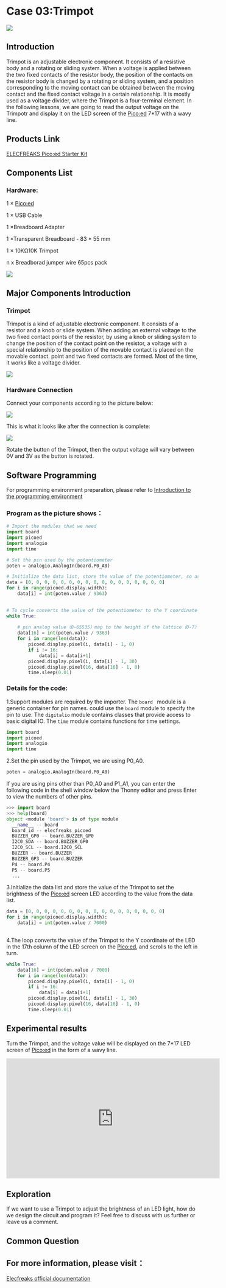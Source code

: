 # Case 03:Trimpot


![](https://wiki-media-ef.oss-cn-hongkong.aliyuncs.com//images/case0301.png)

## Introduction

Trimpot is an adjustable electronic component. It consists of a resistive body and a rotating or sliding system. When a voltage is applied between the two fixed contacts of the resistor body, the position of the contacts on the resistor body is changed by a rotating or sliding system, and a position corresponding to the moving contact can be obtained between the moving contact and the fixed contact voltage in a certain relationship. It is mostly used as a voltage divider, where the Trimpot is a four-terminal element. In the following lessons, we are going to read the output voltage on the Trimpotr and display it on the LED screen of the [Pico:ed](https://shop.elecfreaks.com/products/elecfreaks-pico-ed-v2?_pos=2&_sid=e7433427a&_ss=r) 7*17 with a wavy line.



## Products Link

[ELECFREAKS Pico:ed Starter Kit](https://shop.elecfreaks.com/products/elecfreaks-pico-ed-starter-kit-with-pico-ed-board?_pos=3&_sid=e7433427a&_ss=r) 


## Components List

### Hardware:
1 × [Pico:ed](https://shop.elecfreaks.com/products/elecfreaks-pico-ed-v2?_pos=2&_sid=e7433427a&_ss=r)

1 × USB Cable

1 ×Breadboard Adapter

1 ×Transparent Breadboard - 83 * 55 mm

1 × 10KΩ10K Trimpot

n x Breadborad jumper wire 65pcs pack


![](https://wiki-media-ef.oss-cn-hongkong.aliyuncs.com//images/starter-kit01.png)

## Major Components Introduction

### Trimpot

Trimpot is a kind of adjustable electronic component. It consists of a resistor and a knob or slide system. When adding an external voltage to the two fixed contact points of the resistor, by using a knob or sliding system to change the position of the contact point on the resistor, a voltage with a special relationship to the position of the movable contact is placed on the movable contact. point and two fixed contacts are formed. Most of the time, it works like a voltage divider.

![](https://wiki-media-ef.oss-cn-hongkong.aliyuncs.com//images/case0302.png)

### Hardware Connection

Connect your components according to the picture below:

![](https://wiki-media-ef.oss-cn-hongkong.aliyuncs.com//images/case03.png)

This is what it looks like after the connection is complete:

![](https://wiki-media-ef.oss-cn-hongkong.aliyuncs.com//images/dianweiqi.png)

Rotate the button of the Trimpot, then the output voltage will vary between 0V and 3V as the button is rotated.

## Software Programming
For programming environment preparation, please refer to [Introduction to the programming environment](https://www.elecfreaks.com/learn-en/pico-ed/index.html)
### Program as the picture shows：
```python
# Import the modules that we need
import board
import picoed
import analogio
import time

# Set the pin used by the potentiometer
poten = analogio.AnalogIn(board.P0_A0)

# Initialize the data list, store the value of the potentiometer, so as to set the brightness of the Pico:ed screen LED according to the value of the data list
data = [0, 0, 0, 0, 0, 0, 0, 0, 0, 0, 0, 0, 0, 0, 0, 0, 0]
for i in range(picoed.display.width):
    data[i] = int(poten.value / 9363)
    

# To cycle converts the value of the potentiometer to the Y coordinate of the LED in the 17th column of the Pico:ed LED screen, and scrolls to the left in turn
while True:
    
    # pin analog value（0-65535）map to the height of the lattice（0-7）
    data[16] = int(poten.value / 9363)
    for i in range(len(data)):
        picoed.display.pixel(i, data[i] - 1, 0)
        if i != 16:
            data[i] = data[i+1]
        picoed.display.pixel(i, data[i] - 1, 30)
        picoed.display.pixel(16, data[16] - 1, 0)
        time.sleep(0.01)
```
### Details for the code:

1.Support modules are required by the importer. The `board ` module is a generic container for pin names. could use the `board` module to specify the pin to use. The `digitalio` module contains classes that provide access to basic digital IO. The `time` module contains functions for time settings.
```python
import board
import picoed
import analogio
import time
```

2.Set the pin used by the Trimpot, we are using P0_A0.
```python
poten = analogio.AnalogIn(board.P0_A0)
```
If you are using pins other than P0_A0 and P1_A1, you can enter the following code in the shell window below the Thonny editor and press Enter to view the numbers of other pins.
```python
>>> import board
>>> help(board)
object <module 'board'> is of type module
  __name__ -- board
  board_id -- elecfreaks_picoed
  BUZZER_GP0 -- board.BUZZER_GP0
  I2C0_SDA -- board.BUZZER_GP0
  I2C0_SCL -- board.I2C0_SCL
  BUZZER -- board.BUZZER
  BUZZER_GP3 -- board.BUZZER
  P4 -- board.P4
  P5 -- board.P5
  ...
```

3.Initialize the data list and store the value of the Trimpot to set the brightness of the [Pico:ed](https://shop.elecfreaks.com/products/elecfreaks-pico-ed-v2?_pos=2&_sid=e7433427a&_ss=r) screen LED according to the value from the data list.
```python
data = [0, 0, 0, 0, 0, 0, 0, 0, 0, 0, 0, 0, 0, 0, 0, 0, 0]
for i in range(picoed.display.width):
    data[i] = int(poten.value / 7000)
    
```

4.The loop converts the value of the Trimpot to the Y coordinate of the LED in the 17th column of the LED screen on the [Pico:ed](https://shop.elecfreaks.com/products/elecfreaks-pico-ed-v2?_pos=2&_sid=e7433427a&_ss=r), and scrolls to the left in turn.
```python
while True:
    data[16] = int(poten.value / 7000)
    for i in range(len(data)):
        picoed.display.pixel(i, data[i] - 1, 0)
        if i != 16:
            data[i] = data[i+1]
        picoed.display.pixel(i, data[i] - 1, 30)
        picoed.display.pixel(16, data[16] - 1, 0)
        time.sleep(0.01)
```
## Experimental results
Turn the Trimpot, and the voltage value will be displayed on the 7*17 LED screen of [Pico:ed](https://shop.elecfreaks.com/products/elecfreaks-pico-ed-v2?_pos=2&_sid=e7433427a&_ss=r) in the form of a wavy line.

<iframe width="560" height="315" src="https://www.youtube.com/embed/SvQEmOVG6_Y" title="YouTube video player" frameborder="0" allow="accelerometer; autoplay; clipboard-write; encrypted-media; gyroscope; picture-in-picture" allowfullscreen></iframe>

## Exploration
If we want to use a Trimpot to adjust the brightness of an LED light, how do we design the circuit and program it? Feel free to discuss with us further or leave us a comment.
## Common Question
## For more information, please visit：

[Elecfreaks official documentation](https://www.elecfreaks.com/learn-en/)

